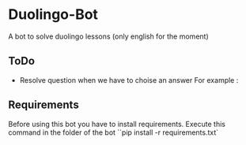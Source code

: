 # Duolingo-Bot
A bot to solve duolingo lessons (only english for the moment)

## ToDo
* Resolve question when we have to choise an answer For example : 


## Requirements
Before using this bot you have to install requirements. 
Execute this command in the folder of the bot
``pip install -r requirements.txt`
